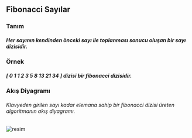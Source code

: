 ## Fibonacci Sayılar


### Tanım
##### Her sayının kendinden önceki sayı ile toplanması sonucu oluşan bir sayı dizisidir.



### Örnek
##### [ 0 1 1 2 3 5 8 13 21 34 ] dizisi bir  fibonacci dizisidir.
 

### Akış Diyagramı
###### Klavyeden girilen sayı kadar elemana sahip bir fibonacci dizisi üreten algoritmanın akış diyagramı.

![resim](https://user-images.githubusercontent.com/25087769/77675839-854aa900-6f9e-11ea-8cbe-0eb7e10a4b56.png)






